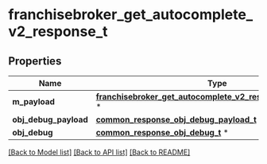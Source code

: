 # franchisebroker_get_autocomplete_v2_response_t

## Properties
Name | Type | Description | Notes
------------ | ------------- | ------------- | -------------
**m_payload** | [**franchisebroker_get_autocomplete_v2_response_m_payload_t**](franchisebroker_get_autocomplete_v2_response_m_payload.md) \* |  | 
**obj_debug_payload** | [**common_response_obj_debug_payload_t**](common_response_obj_debug_payload.md) \* |  | [optional] 
**obj_debug** | [**common_response_obj_debug_t**](common_response_obj_debug.md) \* |  | [optional] 

[[Back to Model list]](../README.md#documentation-for-models) [[Back to API list]](../README.md#documentation-for-api-endpoints) [[Back to README]](../README.md)


